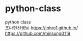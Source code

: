 # python-class
python class
<br>
조나현선생님-https://jnhro1.github.io/
<br>
https://github.com/minsung0119
